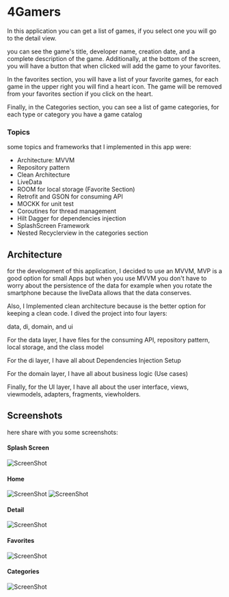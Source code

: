 # 4Gamers

In this application you can get a list of games, if you select one you will go to the detail view.

you can see the game's title, developer name, creation date, and a complete description of the game. Additionally, at the bottom of the screen, you will have a button that when clicked will add the game to your favorites.

In the favorites section, you will have a list of your favorite games, for each game in the upper right you will find a heart icon. The game will be removed from your favorites section if you click on the heart.

Finally, in the Categories section, you can see a list of game categories, for each type or category you have a game catalog

### Topics
some topics and frameworks that I implemented in this app were:

- Architecture: MVVM
- Repository pattern
- Clean Architecture
- LiveData
- ROOM for local storage (Favorite Section)
- Retrofit and GSON for consuming API
- MOCKK for unit test
- Coroutines for thread management
- Hilt Dagger for dependencies injection
- SplashScreen Framework
- Nested Recyclerview in the categories section

## Architecture

for the development of this application, I decided to use an MVVM, MVP is a good option for small Apps but when you use MVVM you don't have to worry about the persistence of the data for example when you rotate the smartphone because the liveData allows that the data conserves.

Also, I Implemented clean architecture because is the better option for keeping a clean code. I dived the project into four layers:

data, di, domain, and ui

For the data layer, I have files for the consuming API, repository pattern, local storage, and the class model

For the di layer, I have all about Dependencies Injection Setup

For the domain layer, I have all about business logic (Use cases)

Finally, for the UI layer, I have all about the user interface, views, viewmodels, adapters, fragments, viewholders.

## Screenshots

here share with you some screenshots:

#### Splash Screen

![ScreenShot](https://github.com/cristian2294/4Gamers/tree/main/app/src/main/res/drawable/img0.jpeg)

#### Home
![ScreenShot](https://github.com/cristian2294/4Gamers/tree/main/app/src/main/res/drawable/img1.jpeg)
![ScreenShot](https://github.com/cristian2294/4Gamers/tree/main/app/src/main/res/drawable/img2.jpeg)

#### Detail
![ScreenShot](https://github.com/cristian2294/4Gamers/tree/main/app/src/main/res/drawable/img3.jpeg)

#### Favorites
![ScreenShot](https://github.com/cristian2294/4Gamers/tree/main/app/src/main/res/drawable/img4.jpeg)

#### Categories
![ScreenShot](https://github.com/cristian2294/4Gamers/tree/main/app/src/main/res/drawable/img5.jpeg)
